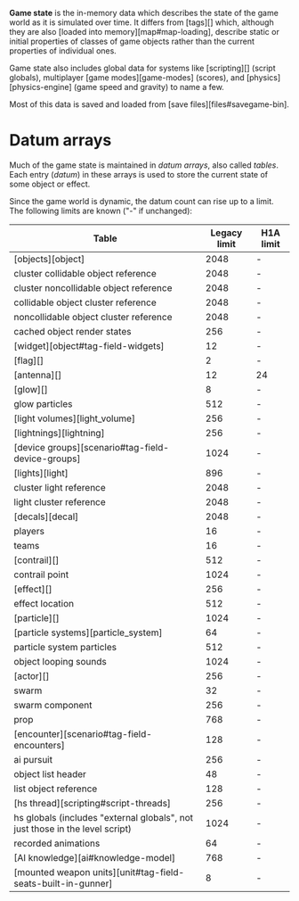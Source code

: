 **Game state** is the in-memory data which describes the state of the game world as it is simulated over time. It differs from [tags][] which, although they are also [loaded into memory][map#map-loading], describe static or initial properties of classes of game objects rather than the current properties of individual ones.

Game state also includes global data for systems like [scripting][] (script globals), multiplayer [game modes][game-modes] (scores), and [physics][physics-engine] (game speed and gravity) to name a few.

Most of this data is saved and loaded from [save files][files#savegame-bin].

# Datum arrays
Much of the game state is maintained in _datum arrays_, also called _tables_. Each entry (_datum_) in these arrays is used to store the current state of some object or effect.

Since the game world is dynamic, the datum count can rise up to a limit. The following limits are known ("-" if unchanged):

|Table|Legacy limit|H1A limit|
|-----|------------|---------|
|[objects][object]|2048|-|
|cluster collidable object reference|2048|-|
|cluster noncollidable object reference|2048|-|
|collidable object cluster reference|2048|-|
|noncollidable object cluster reference|2048|-|
|cached object render states|256|-|
|[widget][object#tag-field-widgets]|12|-|
|[flag][]|2|-|
|[antenna][]|12|24|
|[glow][]|8|-|
|glow particles|512|-|
|[light volumes][light_volume]|256|-|
|[lightnings][lightning]|256|-|
|[device groups][scenario#tag-field-device-groups]|1024|-|
|[lights][light]|896|-|
|cluster light reference|2048|-|
|light cluster reference|2048|-|
|[decals][decal]|2048|-|
|players|16|-|
|teams|16|-|
|[contrail][]|512|-|
|contrail point|1024|-|
|[effect][]|256|-|
|effect location|512|-|
|[particle][]|1024|-|
|[particle systems][particle_system]|64|-|
|particle system particles|512|-|
|object looping sounds|1024|-|
|[actor][]|256|-|
|swarm|32|-|
|swarm component|256|-|
|prop|768|-|
|[encounter][scenario#tag-field-encounters]|128|-|
|ai pursuit|256|-|
|object list header|48|-|
|list object reference|128|-|
|[hs thread][scripting#script-threads]|256|-|
|hs globals (includes "external globals", not just those in the level script)|1024|-|
|recorded animations|64|-|
|[AI knowledge][ai#knowledge-model]|768|-|
|[mounted weapon units][unit#tag-field-seats-built-in-gunner]|8|-|
